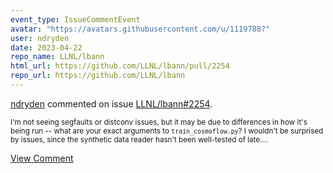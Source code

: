 ```yaml
---
event_type: IssueCommentEvent
avatar: "https://avatars.githubusercontent.com/u/1119788?"
user: ndryden
date: 2023-04-22
repo_name: LLNL/lbann
html_url: https://github.com/LLNL/lbann/pull/2254
repo_url: https://github.com/LLNL/lbann
---
```


<a href='https://github.com/ndryden' target='_blank'>ndryden</a> commented on issue <a href='https://github.com/LLNL/lbann/pull/2254' target='_blank'>LLNL/lbann#2254</a>.

<small>I'm not seeing segfaults or distconv issues, but it may be due to differences in how it's being run -- what are your exact arguments to `train_cosmoflow.py`? I wouldn't be surprised by issues, since the synthetic data reader hasn't been well-tested of late....</small>

<a href='https://github.com/LLNL/lbann/pull/2254' target='_blank'>View Comment</a>